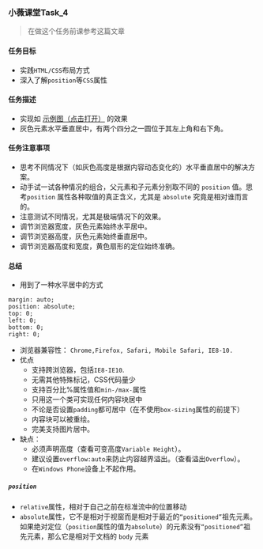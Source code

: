 ### 小薇课堂Task_4
> 在做这个任务前课参考这篇文章

#### 任务目标
- 实践```HTML/CSS```布局方式
- 深入了解```position```等```CSS```属性
#### 任务描述
- 实现如 [示例图（点击打开）](http://7xrp04.com1.z0.glb.clouddn.com/task_1_4_1.png) 的效果
- 灰色元素水平垂直居中，有两个四分之一圆位于其左上角和右下角。
#### 任务注意事项
- 思考不同情况下（如灰色高度是根据内容动态变化的）水平垂直居中的解决方案。
- 动手试一试各种情况的组合，父元素和子元素分别取不同的 ```position``` 值。思考```position``` 属性各种取值的真正含义，尤其是 ```absolute``` 究竟是相对谁而言的。
- 注意测试不同情况，尤其是极端情况下的效果。
- 调节浏览器宽度，灰色元素始终水平居中。
- 调节浏览器高度，灰色元素始终垂直居中。
- 调节浏览器高度和宽度，黄色扇形的定位始终准确。

#### 总结
- 用到了一种水平居中的方式
```
margin: auto;  
position: absolute;  
top: 0; 
left: 0; 
bottom: 0; 
right: 0;  
```
- 浏览器兼容性：
```Chrome,Firefox, Safari, Mobile Safari, IE8-10.```
- 优点
  - 支持跨浏览器，包括```IE8-IE10```.
  - 无需其他特殊标记，CSS代码量少
  - 支持百分比%属性值和```min-/max-```属性
  - 只用这一个类可实现任何内容块居中
  - 不论是否设置```padding```都可居中（在不使用```box-sizing```属性的前提下）
  - 内容块可以被重绘。
  - 完美支持图片居中。
- 缺点：
  - 必须声明高度（查看可变高度```Variable Height```）。
  - 建议设置```overflow:auto```来防止内容越界溢出。（查看溢出```Overflow```）。
  - 在```Windows Phone```设备上不起作用。
##### ```position```
- ```relative```属性，相对于自己之前在标准流中的位置移动
- ```absolute```属性，它不是相对于视窗而是相对于最近的```“positioned”```祖先元素。如果绝对定位（```position```属性的值为```absolute```）的元素没有```“positioned”```祖先元素，那么它是相对于文档的 ```body``` 元素

